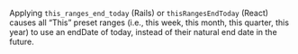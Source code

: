 Applying `this_ranges_end_today` (Rails) or `thisRangesEndToday` (React) causes all “This” preset ranges (i.e., this week, this month, this quarter, this year) to use an endDate of today, instead of their natural end date in the future.